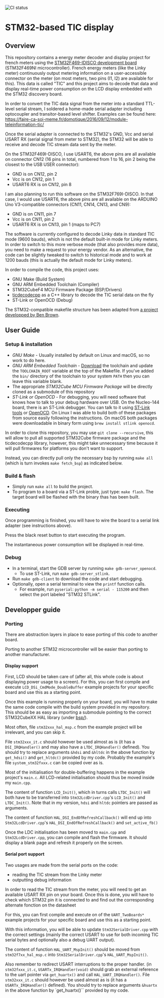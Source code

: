 ![CI status](https://github.com/lains/stm32-linky-display/actions/workflows/main.yml/badge.svg)

# STM32-based TIC display

## Overview

This repository contains a energy meter decoder and display project for french meters using the [STM32F469-IDISCO development board](https://www.st.com/en/evaluation-tools/32f469idiscovery.htmL) (STM32F469NI microcontroller).
French energy meters (like the Linky meter) continuously output metering information on a user-accessible connector on the meter (on most meters, two pins (I1, I2) are available for this).
This data is called "TIC" and this project aims to decode that data and display real-time power consumption on the LCD display embedded with the STM32 discovery board.

In order to convert the TIC data signal from the meter into a standard TTL-level serial stream, I soldered a home-made serial adapter including optocoupler and transitor-based level shifter. Examples can be found here: https://faire-ca-soi-meme.fr/domotique/2016/09/12/module-teleinformation-tic/

Once the serial adapter is connected to the STM32's GND, Vcc and serial USART RX (serial signal from meter to STM32), the STM32 will be able to receive and decode TIC stream data sent by the meter.

On the STM32F469I-DISCO, I use USART6, the above pins are all available on connector CN12 (16 pins in total, numbered from 1 to 16, pin 2 being the closest to the USB USER connector):
* GND is on CN12, pin 2
* Vcc is on CN12, pin 1
* USART6 RX is on CN12, pin 8

I am also planning to run this software on the STM32F769I-DISCO. In that case, I would use USART6, the above pins are all available on the ARDUINO Uno V3-compatible connectors (CN11, CN14, CN13, and CN9):
* GND is on CN11, pin 7
* Vcc is on CN11, pin 2
* USART6 RX is on CN13, pin 1 (maps to PC7)

The software is currently configured to decode Linky data in standard TIC mode (9600 bauds), which is not the default built-in mode for Linky meters.
In order to switch to this more verbose mode (that also provides more data), you need to make a request to your energy vendor. As an alternative, the code can be slightly tweaked to switch to historical mode and to work at 1200 bauds (this is actually the default mode for Linky meters).

In order to compile the code, this project uses:
* GNU Make (Build System)
* GNU ARM Embedded Toolchain (Compiler)
* STM32CubeF4 MCU Firmware Package (BSP/Drivers)
* [ticdecodecpp](https://github.com/lains/ticdecodecpp) as a C++ library to decode the TIC serial data on the fly
* ST-Link or OpenOCD (Debug)

The STM32-compatible makefile structure has been adapted from [a project developped by Ben Brown](https://github.com/bbrown1867/stm32-makefile).

## User Guide

### Setup & installation

* _GNU Make_ - Usually installed by default on Linux and macOS, so no work to do here.
* _GNU ARM Embedded Toolchain_ - [Download](https://developer.arm.com/tools-and-software/open-source-software/developer-tools/gnu-toolchain/gnu-rm/downloads) the toolchain and update the `TOOLCHAIN_ROOT` variable at the top of the Makefile. If you've added the `bin/` directory of the toolchain to your system `PATH` then you can leave this variable blank.
* The appropriate _STM32Cube MCU Firmware Package_ will be directly cloned as a submodule of this repository
* _ST-Link or OpenOCD_ - For debugging, you will need software that knows how to talk to your debug hardware over USB. On the Nucleo-144 board, there is an ST-Link debugger. You can talk to it using [ST-Link tools](https://github.com/stlink-org/stlink) or [OpenOCD](https://sourceforge.net/p/openocd/code/ci/master/tree/). On Linux I was able to build both of these packages from source easily following the instructions. On macOS both packages were downloadable in binary form using `brew install stlink openocd`.

In order to clone this repository, you may use `git clone --recursive`, this will allow to pull all supported STM32Cube firmware package and the ticdecodecpp library, however, this might take unnecessary time because it will pull firmwares for platforms you don't want to support.

Instead, you can directly pull only the necessary bsp by running `make all` (which is turn invokes `make fetch_bsp`) as indicated below.

### Build & flash

* Simply run `make all` to build the project.
* To program to a board via a ST-Link proble, just type: `make flash`. The target board will be flashed with the binary thas has been built.

### Executing

Once programming is finished, you will have to wire the board to a serial link adapter (see instructions above).

Press the black reset button to start executing the program.

The instantaneous power consumption will be displayed in real-time.

### Debug

* In a terminal, start the GDB server by running `make gdb-server_openocd`.
  * To use ST-Link, run `make gdb-server_stlink`.
* Run `make gdb-client` to download the code and start debugging.
* Optionally, open a serial terminal to view the `printf` function calls.
  * For example, run `pyserial`: `python -m serial - 115200` and then select the port labeled "STM32 STLink".

## Developper guide

### Porting

There are abstraction layers in place to ease porting of this code to another board.

Porting to another STM32 microcontroller will be easier than porting to another manufacturer.

#### Display support

First, LCD should be taken care of (after all, this whole code is about displaying power usage to a screen).
For this, you can first compile and execute `LCD_DSi_CmdMode_DoubleBuffer` example projects for your specific board and use this as a starting point.

Once this example is running properly on your board, you will have to make the same code compile with the build system provided in my repository. This should be as easy as importing a submodule pointing to the correct STM32CubeXX HAL library (under [bsp/](./bsp)).

Most often, file `stm32xxx_hal_msp.c` from the example project will be irrelevant, and you can skip it.

File `stm32xxx_it.c` should however be used almost as is (it has a `DSI_IRQHandler()` and may also have a `LTDC_IRQHandler()` defined).
You should try to replace arguments `&hdsi` and `&hltdc` in the above function by `get_hdsi()` and `get_hltdc()` provided by my code.
Probably the example's file `system_stm32fxxx.c` can be copied over as is.

Most of the initialisation for double-buffering happens in the example project's `main.c`.
All LCD-related initialisation should thus be moved inside my `main.cpp`.

The content of function `LCD_Init()`, which in turns calls `LTDC_Init()` will both have to be transferred into `Stm32LcdDriver.cpp`'s `LCD_Init()` and `LTDC_Init()`. Note that in my version, `hdsi` and `hltdc` pointers are passed as arguments.

The content of function `HAL_DSI_EndOfRefreshCallback()` will end up into `Stm32LcdDriver.cpp`'s `HAL_DSI_EndOfRefreshCallback()` and `set_active_fb()`


Once the LDC initialisation has been moved to `main.cpp` and `Stm32LcdDriver.cpp`, you can compile and flash the firmware. It should display a blank page and refresh it properly on the screen.

#### Serial port support

Two usages are made from the serial ports on the code:
* reading the TIC stream from the Linky meter
* outputting debug information

In order to read the TIC stream from the meter, you will need to get an available USART RX pin on your board.
Once this is done, you will have to check which STM32 pin it is connected to and find out the corresponding alternate fonction on the datasheet

For this, you can first compile and execute on of the `UART_TwoBoards*` example projects for your specific board and use this as a starting point.

With this information, you will be able to update `Stm32SerialDriver.cpp` with the correct settings (mainly the correct USART to use for both incoming TIC serial bytes and optionally also a debug UART output).

The content of function `HAL_UART_MspInit()` should be moved from `stm32f7xx_hal_msp.c` into  `Stm32SerialDriver.cpp`'s `HAL_UART_MspInit()`.

Also remember to redirect USART interruptions to the proper handler. (in `stm32fxxx_it.c`, `USARTx_IRQHandler(void)` should grab an external reference to the uart pointer via `get_huartx()` and call `HAL_UART_IRQHandler()`.
File `stm32xxx_it.c` should however be used almost as is (it has a `USARTx_IRQHandler()` defined).
You should try to replace arguments `&huartx` in the above function by `get_huartx()`` provided by my code.
